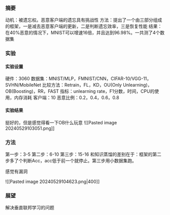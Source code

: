 ### 摘要
动机：被遗忘权。恶意客户端的遗忘具有挑战性
方法：提出了一个由三部分组成的框架，一是减去恶意客户端的更新，二是判断遗忘效率，三是恢复性能
结果：在40%恶意的情况下，MNIST可以增速16倍，并且达到96.98%。一共测了4个数据集


### 实验

#### 实验设置
硬件：3060
数据集：MNIST/MLP，FMNIST/CNN，CIFAR-10/VGG-11，SVHN/MobileNet
比较方法：Retrain，FL，KD，OU(Only Unlearning)，OB(Boosting)，RR，FAST
指标：unlearning rate，F1分数，时间，CPU的使用，内存消耗
客户端：10
恶意比例：0.2，0.4，0.6，0.8

#### 实验结果
挺好的，但是感觉得看一下OB什么玩意
![[Pasted image 20240529103051.png]]


### 方法
第一步：3-5
第二步：6-10
第三步：15-16
和知识蒸馏的差别在于：框架的第二步多了个判断Acc，acc低于前一个就停止。第三步用小数据集跑。

感觉有漏洞

![[Pasted image 20240529104623.png|400]]


### 展望
解决垂直联邦学习的问题

